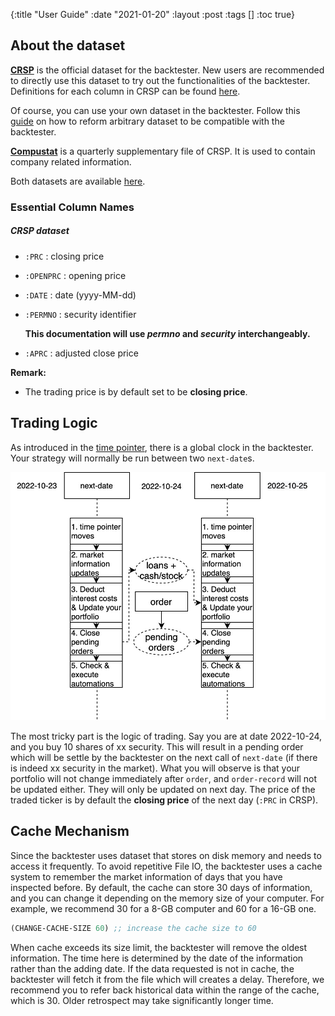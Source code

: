 {:title "User Guide"
:date "2021-01-20"
:layout :post
:tags []
:toc true}

## About the dataset

**[CRSP](https://connecthkuhk-my.sharepoint.com/:u:/g/personal/u35lyc_connect_hku_hk/ESQNElD-vL1KliKmOf57D2ABLCLYLHoc9wkJWhXUSTzCNw?e=DNaVWm)** is the official dataset for the backtester. New users are recommended to directly use this dataset to try out the functionalities of the backtester. Definitions for each column in CRSP can be found [here](https://crsp.org/files/CCM_Database_SAS_ASCII_R_FileFormats.pdf).

Of course, you can use your own dataset in the backtester. Follow this [guide]() on how to reform arbitrary dataset to be compatible with the backtester.

**[Compustat](https://connecthkuhk-my.sharepoint.com/:u:/g/personal/u35lyc_connect_hku_hk/Eddh3mmToBxCh7OlGx0R0-kB9G5a6Dq6xXW9dXXfHrn7OA?e=FQYfSl)** is a quarterly supplementary file of CRSP. It is used to contain company related information.

Both datasets are available [here](https://connecthkuhk-my.sharepoint.com/:f:/g/personal/u35lyc_connect_hku_hk/EuAAauw1fuNFoDRav2D0J_EB6T_bbfkyNZ5ShN8Xw0cqhw?e=RtOcFL).

### Essential Column Names

##### CRSP dataset

- `:PRC` : closing price

- `:OPENPRC` : opening price

- `:DATE` : date (yyyy-MM-dd)

- `:PERMNO` : security identifier

  **This documentation will use *permno* and *security* interchangeably.**

- `:APRC` : adjusted close price

**Remark:**

- The trading price is by default set to be **closing price**.

## Trading Logic

As introduced in the [time pointer](/posts/api#move-time-pointer), there is a global clock in the backtester. Your strategy will normally be run between two `next-date`s. 

![image](/img/trade-logic.jpg)

The most tricky part is the logic of trading. Say you are at date 2022-10-24, and you buy 10 shares of xx security. This will result in a pending order which will be settle by the backtester on the next call of `next-date` (if there is indeed xx security in the market). What you will observe is that your portfolio will not change immediately after `order`, and `order-record` will not be updated either. They will only be updated on next day. The price of the traded ticker is by default the **closing price** of the next day (`:PRC` in CRSP). 

## Cache Mechanism

Since the backtester uses dataset that stores on disk memory and needs to access it frequently. To avoid repetitive File IO, the backtester uses a cache system to remember the market information of days that you have inspected before. By default, the cache can store 30 days of information, and you can change it depending on the memory size of your computer. For example, we recommend 30 for a 8-GB computer and 60 for a 16-GB one. 

```clojure
(CHANGE-CACHE-SIZE 60) ;; increase the cache size to 60
```

When cache exceeds its size limit, the backtester will remove the oldest information. The time here is determined by the date of the information rather than the adding date. If the data requested is not in cache, the backtester will fetch it from the file which will creates a delay. Therefore, we recommend you to refer back historical data within the range of the cache, which is 30. Older retrospect may take significantly longer time.

